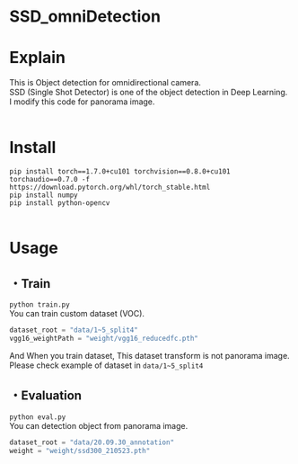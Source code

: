 # SSD_omniDetection<br>
# Explain<br>
This is Object detection for omnidirectional camera.<br>
SSD (Single Shot Detector) is one of the object detection in Deep Learning.<br>
I modify this code for panorama image.<br>
<br>
# Install<br>
```pip install torch==1.7.0+cu101 torchvision==0.8.0+cu101 torchaudio==0.7.0 -f https://download.pytorch.org/whl/torch_stable.html```<br>
```pip install numpy```<br>
```pip install python-opencv```<br>
<br>
# Usage<br>
## ・Train<br>
```python train.py```<br>
You can train custom dataset (VOC).<br>

```python:train.py
dataset_root = "data/1~5_split4"
vgg16_weightPath = "weight/vgg16_reducedfc.pth"
```

And When you train dataset, This dataset transform is not panorama image. <br>
Please check example of dataset in ```data/1~5_split4```

## ・Evaluation
```python eval.py```<br>
You can detection object from panorama image.<br>

```python:eval.py
dataset_root = "data/20.09.30_annotation"
weight = "weight/ssd300_210523.pth"
```
